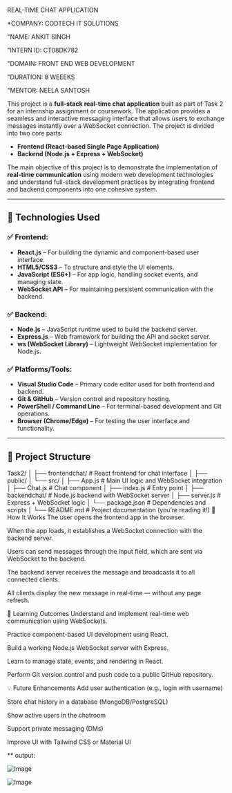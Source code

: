  REAL-TIME CHAT  APPLICATION 

*COMPANY: CODTECH IT SOLUTIONS

"NAME: ANKIT SINGH

"INTERN ID: CT08DK782

"DOMAIN: FRONT END WEB DEVELOPMENT

"DURATION: 8 WEEEKS

"MENTOR: NEELA SANTOSH

This project is a **full-stack real-time chat application** built as part of Task 2 for an internship assignment or coursework. The application provides a seamless and interactive messaging interface that allows users to exchange messages instantly over a WebSocket connection. The project is divided into two core parts:

- **Frontend (React-based Single Page Application)**
- **Backend (Node.js + Express + WebSocket)**

The main objective of this project is to demonstrate the implementation of **real-time communication** using modern web development technologies and understand full-stack development practices by integrating frontend and backend components into one cohesive system.

---

## 🔧 Technologies Used

### ✅ Frontend:
- **React.js** – For building the dynamic and component-based user interface.
- **HTML5/CSS3** – To structure and style the UI elements.
- **JavaScript (ES6+)** – For app logic, handling socket events, and managing state.
- **WebSocket API** – For maintaining persistent communication with the backend.

### ✅ Backend:
- **Node.js** – JavaScript runtime used to build the backend server.
- **Express.js** – Web framework for building the API and socket server.
- **ws (WebSocket Library)** – Lightweight WebSocket implementation for Node.js.

### ✅ Platforms/Tools:
- **Visual Studio Code** – Primary code editor used for both frontend and backend.
- **Git & GitHub** – Version control and repository hosting.
- **PowerShell / Command Line** – For terminal-based development and Git operations.
- **Browser (Chrome/Edge)** – For testing the user interface and functionality.

---

## 📁 Project Structure

Task2/
│
├── frontendchat/              # React frontend for chat interface
│   ├── public/
│   └── src/
│       ├── App.js             # Main UI logic and WebSocket integration
│       ├── Chat.js            # Chat component
│       ├── index.js           # Entry point
│
├── backendchat/               # Node.js backend with WebSocket server
│   ├── server.js              # Express + WebSocket logic
│   └── package.json           # Dependencies and scripts
│
└── README.md                  # Project documentation (you’re reading it!)
🚀 How It Works
The user opens the frontend app in the browser.

When the app loads, it establishes a WebSocket connection with the backend server.

Users can send messages through the input field, which are sent via WebSocket to the backend.

The backend server receives the message and broadcasts it to all connected clients.

All clients display the new message in real-time — without any page refresh.

🧠 Learning Outcomes
Understand and implement real-time web communication using WebSockets.

Practice component-based UI development using React.

Build a working Node.js WebSocket server with Express.

Learn to manage state, events, and rendering in React.

Perform Git version control and push code to a public GitHub repository.

💡 Future Enhancements
Add user authentication (e.g., login with username)

Store chat history in a database (MongoDB/PostgreSQL)

Show active users in the chatroom

Support private messaging (DMs)

Improve UI with Tailwind CSS or Material UI

**
output:

![Image](https://github.com/user-attachments/assets/883a4db5-de22-479c-81ac-589031fb955d)

![Image](https://github.com/user-attachments/assets/18122ec5-895c-4586-a438-a15356988ef2)
